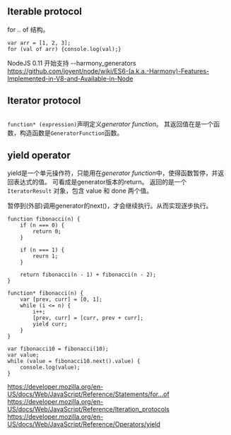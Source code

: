 ## Iterable protocol
for .. of 结构。
```
var arr = [1, 2, 3];
for (val of arr) {console.log(val);}
```
NodeJS 0.11 开始支持 --harmony_generators https://github.com/joyent/node/wiki/ES6-(a.k.a.-Harmony)-Features-Implemented-in-V8-and-Available-in-Node

## Iterator protocol

##
`function* (expression)`声明定义*generator function*。
其返回值在是一个函数，构造函数是`GeneratorFunction`函数。

## yield operator
yield是一个单元操作符，只能用在*generator function*中，使得函数暂停，并返回表达式的值。
可看成是generator版本的return。
返回的是一个 `IteratorResult` 对象，包含 value 和 done 两个值。

暂停到(外部)调用generator的next()，才会继续执行。从而实现逐步执行。

```
function fibonacci(n) {
    if (n === 0) {
        return 0;
    }

    if (n === 1) {
        reurn 1;
    }

    return fibonacci(n - 1) + fibonacci(n - 2);
}
```

```
function* fibonacci(n) {
    var [prev, curr] = [0, 1];
    while (i <= n) {
        i++;
        [prev, curr] = [curr, prev + curr];
        yield curr;
    }
}

var fibonacci10 = fibonacci(10);
var value;
while (value = fibonacci10.next().value) {
    console.log(value);
}
```

https://developer.mozilla.org/en-US/docs/Web/JavaScript/Reference/Statements/for...of
https://developer.mozilla.org/en-US/docs/Web/JavaScript/Reference/Iteration_protocols
https://developer.mozilla.org/en-US/docs/Web/JavaScript/Reference/Operators/yield
